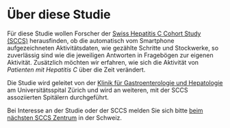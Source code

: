 Über diese Studie
=================

Für diese Studie wollen Forscher der [Swiss Hepatitis C Cohort Study (SCCS)](http://www.swisshcv.org) herausfinden, ob die automatisch vom Smartphone aufgezeichneten Aktivitätsdaten, wie gezählte Schritte und Stockwerke, so zuverlässig sind wie die jeweiligen Antworten in Fragebögen zur eigenen Aktivität.
Zusätzlich möchten wir erfahren, wie sich die Aktivität von _Patienten mit Hepatitis&nbsp;C_ über die Zeit verändert.

Die Studie wird geleitet von der [Klinik für Gastroenterologie und Hepatologie](http://www.gastroenterologie.usz.ch) am Universitätsspital Zürich und wird an weiteren, mit der SCCS assoziierten Spitälern durchgeführt.

Bei Interesse an der Studie oder der SCCS melden Sie sich bitte [beim nächsten SCCS Zentrum](http://www.swisshcv.org/clinical-centers.htm) in der Schweiz.
